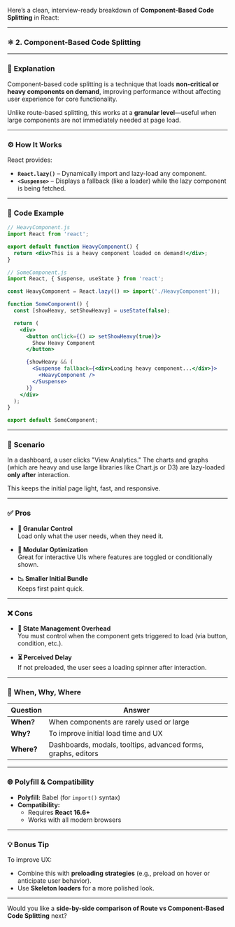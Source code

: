 Here’s a clean, interview-ready breakdown of **Component-Based Code Splitting** in React:

---

### ⚛️ **2. Component-Based Code Splitting**

---

### 📘 **Explanation**

Component-based code splitting is a technique that loads **non-critical or heavy components on demand**, improving performance without affecting user experience for core functionality.

Unlike route-based splitting, this works at a **granular level**—useful when large components are not immediately needed at page load.

---

### ⚙️ **How It Works**

React provides:

- **`React.lazy()`** – Dynamically import and lazy-load any component.
- **`<Suspense>`** – Displays a fallback (like a loader) while the lazy component is being fetched.

---

### 🧩 **Code Example**

```jsx
// HeavyComponent.js
import React from 'react';

export default function HeavyComponent() {
  return <div>This is a heavy component loaded on demand!</div>;
}
```

```jsx
// SomeComponent.js
import React, { Suspense, useState } from 'react';

const HeavyComponent = React.lazy(() => import('./HeavyComponent'));

function SomeComponent() {
  const [showHeavy, setShowHeavy] = useState(false);

  return (
    <div>
      <button onClick={() => setShowHeavy(true)}>
        Show Heavy Component
      </button>

      {showHeavy && (
        <Suspense fallback={<div>Loading heavy component...</div>}>
          <HeavyComponent />
        </Suspense>
      )}
    </div>
  );
}

export default SomeComponent;
```

---

### 📘 **Scenario**

In a dashboard, a user clicks "View Analytics." The charts and graphs (which are heavy and use large libraries like Chart.js or D3) are lazy-loaded **only after** interaction.

This keeps the initial page light, fast, and responsive.

---

### ✅ **Pros**

- **🎯 Granular Control**  
  Load only what the user needs, when they need it.

- **🧱 Modular Optimization**  
  Great for interactive UIs where features are toggled or conditionally shown.

- **📉 Smaller Initial Bundle**  
  Keeps first paint quick.

---

### ❌ **Cons**

- **🧠 State Management Overhead**  
  You must control when the component gets triggered to load (via button, condition, etc.).

- **⏳ Perceived Delay**  
  If not preloaded, the user sees a loading spinner after interaction.

---

### 🔧 **When, Why, Where**

| Question | Answer |
|----------|--------|
| **When?** | When components are rarely used or large |
| **Why?** | To improve initial load time and UX |
| **Where?** | Dashboards, modals, tooltips, advanced forms, graphs, editors |

---

### 🌐 **Polyfill & Compatibility**

- **Polyfill:** Babel (for `import()` syntax)
- **Compatibility:**  
  - Requires **React 16.6+**  
  - Works with all modern browsers

---

### 💡 Bonus Tip

To improve UX:
- Combine this with **preloading strategies** (e.g., preload on hover or anticipate user behavior).
- Use **Skeleton loaders** for a more polished look.

---

Would you like a **side-by-side comparison of Route vs Component-Based Code Splitting** next?